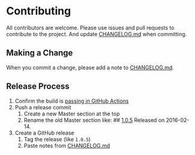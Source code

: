 # Contributing

All contributors are welcome. Please use issues and pull requests to contribute to the project. And update [CHANGELOG.md](CHANGELOG.md) when committing.

## Making a Change

When you commit a change, please add a note to [CHANGELOG.md](CHANGELOG.md).

## Release Process

1. Confirm the build is [passing in GitHub Actions](https://github.com/fulldecent/FDTake/actions)
2. Push a release commit
   1. Create a new Master section at the top
   2. Rename the old Master section like:
          ## [1.0.5](https://github.com/fulldecent/FDTake/releases/tag/1.0.5)
          Released on 2016-02-14.
3. Create a GitHub release
   1. Tag the release (like `1.0.5`)
   2. Paste notes from [CHANGELOG.md](CHANGELOG.md)
